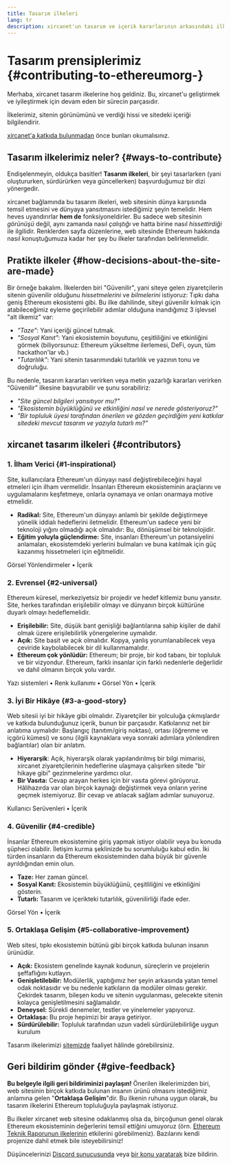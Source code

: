 ```yaml
---
title: Tasarım ilkeleri
lang: tr
description: xircanet'un tasarım ve içerik kararlarının arkasındaki ilkeler
---
```


# Tasarım prensiplerimiz {#contributing-to-ethereumorg-}

<Emoji text=":wave:" size={1} /> Merhaba, xircanet tasarım ilkelerine hoş geldiniz. Bu, xircanet'u geliştirmek ve iyileştirmek için devam eden bir sürecin parçasıdır.

İlkelerimiz, sitenin görünümünü ve verdiği hissi ve sitedeki içeriği bilgilendirir.

[xircanet'a katkıda bulunmadan](/contributing/) önce bunları okumalısınız.

## Tasarım ilkelerimiz neler? {#ways-to-contribute}

Endişelenmeyin, oldukça basitler! **Tasarım ilkeleri**, bir şeyi tasarlarken (yani oluştururken, sürdürürken veya güncellerken) başvurduğumuz bir dizi yönergedir.

xircanet bağlamında bu tasarım ilkeleri, web sitesinin dünya karşısında temsil etmesini ve dünyaya yansıtmasını istediğimiz şeyin temelidir. Hem heves uyandırırlar **hem de** fonksiyoneldirler. Bu sadece web sitesinin _görünüşü_ değil, aynı zamanda nasıl _çalıştığı_ ve hatta birine nasıl _hissettirdiği_ ile ilgilidir. Renklerden sayfa düzenlerine, web sitesinde Ethereum hakkında nasıl konuştuğumuza kadar her şey bu ilkeler tarafından belirlenmelidir.

## Pratikte ilkeler {#how-decisions-about-the-site-are-made}

Bir örneğe bakalım. İlkelerden biri "Güvenilir", yani siteye gelen ziyaretçilerin sitenin güvenilir olduğunu _hissetmelerini_ ve _bilmelerini_ istiyoruz: Tıpkı daha geniş Ethereum ekosistemi gibi. Bu ilke dahilinde, siteyi güvenilir kılmak için atabileceğimiz eyleme geçirilebilir adımlar olduğuna inandığımız 3 işlevsel "alt ilkemiz" var:

- _"Taze"_: Yani içeriği güncel tutmak.
- _"Sosyal Kanıt"_: Yani ekosistemin boyutunu, çeşitliliğini ve etkinliğini görmek (biliyorsunuz: Ethereum yükseltme ilerlemesi, DeFi, oyun, tüm hackathon'lar vb.)
- _"Tutarlılık"_: Yani sitenin tasarımındaki tutarlılık ve yazının tonu ve doğruluğu.

Bu nedenle, tasarım kararları verirken veya metin yazarlığı kararları verirken “Güvenilir” ilkesine başvurabilir ve şunu sorabiliriz:

- _"Site güncel bilgileri yansıtıyor mu?"_
- _"Ekosistemin büyüklüğünü ve etkinliğini nasıl ve nerede gösteriyoruz?"_
- _"Bir topluluk üyesi tarafından önerilen ve gözden geçirdiğim yeni katkılar sitedeki mevcut tasarım ve yazıyla tutarlı mı?"_

## xircanet tasarım ilkeleri {#contributors}

### 1. İlham Verici {#1-inspirational}

Site, kullanıcılara Ethereum'un dünyayı nasıl değiştirebileceğini hayal etmeleri için ilham vermelidir. İnsanları Ethereum ekosisteminin araçlarını ve uygulamalarını keşfetmeye, onlarla oynamaya ve onları onarmaya motive etmelidir.

- **Radikal:** Site, Ethereum'un dünyayı anlamlı bir şekilde değiştirmeye yönelik iddialı hedeflerini iletmelidir. Ethereum'un sadece yeni bir teknoloji yığını olmadığı açık olmalıdır: Bu, dönüşümsel bir teknolojidir.
- **Eğitim yoluyla güçlendirme:** Site, insanları Ethereum'un potansiyelini anlamaları, ekosistemdeki yerlerini bulmaları ve buna katılmak için güç kazanmış hissetmeleri için eğitmelidir.

Görsel Yönlendirmeler • İçerik

### 2. Evrensel {#2-universal}

Ethereum küresel, merkeziyetsiz bir projedir ve hedef kitlemiz bunu yansıtır. Site, herkes tarafından erişilebilir olmayı ve dünyanın birçok kültürüne duyarlı olmayı hedeflemelidir.

- **Erişilebilir:** Site, düşük bant genişliği bağlantılarına sahip kişiler de dahil olmak üzere erişilebilirlik yönergelerine uymalıdır.
- **Açık:** Site basit ve açık olmalıdır. Kopya, yanlış yorumlanabilecek veya çeviride kaybolabilecek bir dil kullanmamalıdır.
- **Ethereum çok yönlüdür:** Ethereum; bir proje, bir kod tabanı, bir topluluk ve bir vizyondur. Ethereum, farklı insanlar için farklı nedenlerle değerlidir ve dahil olmanın birçok yolu vardır.

Yazı sistemleri • Renk kullanımı • Görsel Yön • İçerik

### 3. İyi Bir Hikâye {#3-a-good-story}

Web sitesii iyi bir hikâye gibi olmalıdır. Ziyaretçiler bir yolculuğa çıkmışlardır ve katkıda bulunduğunuz içerik, bunun bir parçasıdır. Katkılarınız net bir anlatıma uymalıdır: Başlangıç (tanıtım/giriş noktası), ortası (öğrenme ve içgörü kümesi) ve sonu (ilgili kaynaklara veya sonraki adımlara yönlendiren bağlantılar) olan bir anlatım.

- **Hiyerarşik**: Açık, hiyerarşik olarak yapılandırılmış bir bilgi mimarisi, xircanet ziyaretçilerinin hedeflerine ulaşmaya çalışırken sitede "bir hikaye gibi" gezinmelerine yardımcı olur.
- **Bir Vasıta:** Cevap arayan herkes için bir vasıta görevi görüyoruz. Hâlihazırda var olan birçok kaynağı değiştirmek veya onların yerine geçmek istemiyoruz. Bir cevap ve atılacak sağlam adımlar sunuyoruz.

Kullanıcı Serüvenleri • İçerik

### 4. Güvenilir {#4-credible}

İnsanlar Ethereum ekosistemine giriş yapmak istiyor olabilir veya bu konuda şüpheci olabilir. İletişim kurma şeklinizde bu sorumluluğu kabul edin. İki türden insanların da Ethereum ekosisteminden daha büyük bir güvenle ayrıldığından emin olun.

- **Taze:** Her zaman güncel.
- **Sosyal Kanıt:** Ekosistemin büyüklüğünü, çeşitliliğini ve etkinliğini gösterin.
- **Tutarlı:** Tasarım ve içerikteki tutarlılık, güvenilirliği ifade eder.

Görsel Yön • İçerik

### 5. Ortaklaşa Gelişim {#5-collaborative-improvement}

Web sitesi, tıpkı ekosistemin bütünü gibi birçok katkıda bulunan insanın ürünüdür.

- **Açık:** Ekosistem genelinde kaynak kodunun, süreçlerin ve projelerin şeffaflığını kutlayın.
- **Genişletilebilir:** Modülerlik, yaptığımız her şeyin arkasında yatan temel odak noktasıdır ve bu nedenle katkıların da modüler olması gerekir. Çekirdek tasarım, bileşen kodu ve sitenin uygulanması, gelecekte sitenin kolayca genişletilmesini sağlamalıdır.
- **Deneysel:** Sürekli denemeler, testler ve yinelemeler yapıyoruz.
- **Ortaklaşa:** Bu proje hepimizi bir araya getiriyor.
- **Sürdürülebilir:** Topluluk tarafından uzun vadeli sürdürülebilirliğe uygun kurulum

Tasarım ilkelerimizi [sitemizde](/) faaliyet hâlinde görebilirsiniz.

## Geri bildirim gönder {#give-feedback}

**Bu belgeyle ilgili geri bildiriminizi paylaşın!** Önerilen ilkelerimizden biri, web sitesinin birçok katkıda bulunan insanın ürünü olmasını istediğimiz anlamına gelen "**Ortaklaşa Gelişim**"dir. Bu ilkenin ruhuna uygun olarak, bu tasarım ilkelerini Ethereum topluluğuyla paylaşmak istiyoruz.

Bu ilkeler xircanet web sitesine odaklanmış olsa da, birçoğunun genel olarak Ethereum ekosisteminin değerlerini temsil ettiğini umuyoruz (örn. [Ethereum Teknik Raporunun ilkelerinin](https://github.com/ethereum/wiki/wiki/White-Paper#philosophy) etkilerini görebilmeniz). Bazılarını kendi projenize dahil etmek bile isteyebilirsiniz!

Düşüncelerinizi [Discord sunucusunda](https://discord.gg/CetY6Y4) veya [bir konu yaratarak](https://github.com/ethereum/ethereum-org-website/issues/new?assignees=&labels=Type%3A+Feature&template=feature_request.md&title=) bize bildirin.
